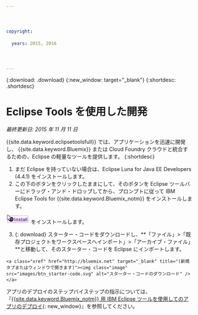 ```yaml
---

 

copyright:

  years: 2015, 2016

 

---
```


{:download: .download}
{:new_window: target="_blank"}
{:shortdesc: .shortdesc}

# Eclipse Tools を使用した開発
*最終更新日: 2015 年 11 月 11 日*

{{site.data.keyword.eclipsetoolsfull}} では、アプリケーションを迅速に開発し、 {{site.data.keyword.Bluemix}} または Cloud Foundry クラウドと統合するための、Eclipse の軽量なツールを提供します。
{:shortdesc}

  1. まだ Eclipse を持っていない場合は、Eclipse Luna for Java EE Developers (4.4.1) をインストールします。
  2. この下のボタンをクリックしたままにして、そのボタンを Eclipse ツールバーにドラッグ・アンド・ドロップしてから、プロンプトに従って IBM Eclipse Tools for {{site.data.keyword.Bluemix_notm}} をインストールします。
  
  ![実行中の Eclipse Luna ワークスペースにドラッグ・アンド・ドロップして IBM Eclipse Tools for {{site.data.keyword.Bluemix_notm}}](images/installbutton.png) をインストールします。

  3. {: download} スターター・コードをダウンロードし、**「ファイル」>「既存プロジェクトをワークスペースへインポート」>「アーカイブ・ファイル」**と移動して、そのスターター・コードを Eclipse にインポートします。
  
    <a class="xref" href="http://bluemix.net" target="_blank" title="(新規タブまたはウィンドウで開きます)"><img class="image" src="images/btn_starter-code.svg" alt="スターター・コードのダウンロード" /> </a>
   

アプリのデプロイのステップバイステップの指示については、『[{{site.data.keyword.Bluemix_notm}} 用 IBM Eclipse ツールを使用してのアプリのデプロイ](../manageapps/eclipsetools/eclipsetools.html#eclipsetools){: new_window}』を参照してください。
